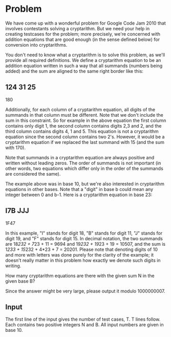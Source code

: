 # Problem

We have come up with a wonderful problem for Google Code Jam 2010 that involves contestants solving a cryptarithm. But we need your help in creating testcases for the problem; more precisely, we're concerned with addition equations that are good enough (in the sense defined below) for conversion into cryptarithms.

You don't need to know what a cryptarithm is to solve this problem, as we'll provide all required definitions. We define a cryptarithm equation to be an addition equation written in such a way that all summands (numbers being added) and the sum are aligned to the same right border like this:

124
 31
 25
---
180

Additionally, for each column of a cryptarithm equation, all digits of the summands in that column must be different. Note that we don't include the sum in this constraint. So for example in the above equation the first column contains only digit 1, the second column contains digits 2,3 and 2, and the third column contains digits 4, 1 and 5. This equation is not a cryptarithm equation since the second column contains two 2's. However, it would be a cryptarithm equation if we replaced the last summand with 15 (and the sum with 170).

Note that summands in a cryptarithm equation are always positive and written without leading zeros. The order of summands is not important (in other words, two equations which differ only in the order of the summands are considered the same).

The example above was in base 10, but we're also interested in cryptarithm equations in other bases. Note that a "digit" in base b could mean any integer between 0 and b-1. Here is a cryptarithm equation in base 23:

 I7B
 JJJ
----
1F47

In this example, "I" stands for digit 18, "B" stands for digit 11, "J" stands for digit 19, and "F" stands for digit 15. In decimal notation, the two summands are 18*232 + 7*23 + 11 = 9694 and 19*232 + 19*23 + 19 = 10507, and the sum is 1*233 + 15*232 + 4*23 + 7 = 20201. Please note that denoting digits of 10 and more with letters was done purely for the clarity of the example; it doesn't really matter in this problem how exactly we denote such digits in writing.

How many cryptarithm equations are there with the given sum N in the given base B?

Since the answer might be very large, please output it modulo 1000000007.

## Input

The first line of the input gives the number of test cases, T. T lines follow. Each contains two positive integers N and B. All input numbers are given in base 10.
